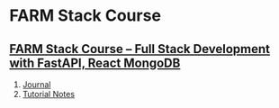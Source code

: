 # FARM Stack Course

## [FARM Stack Course – Full Stack Development with FastAPI, React MongoDB](https://youtu.be/PWG7NlUDVaA)

1. [Journal](./Journal.md)
1. [Tutorial Notes](./Notes.md)
